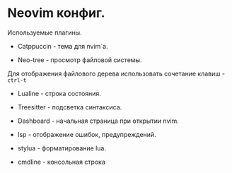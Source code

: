 # Neovim конфиг.

Используемые плагины.

- Catppuccin - тема для nvim`а.

- Neo-tree - просмотр файловой системы.

Для отображения файлового дерева использовать сочетание клавиш - `ctrl-t`

- Lualine - строка состояния.

- Treesitter - подсветка синтаксиса.

- Dashboard - начальная страница при открытии nvim.

- lsp - отображение ошибок, предупреждений.

- stylua - форматирование lua.

- cmdline - консольная строка
